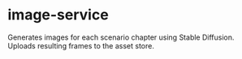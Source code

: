 # image-service

Generates images for each scenario chapter using Stable Diffusion.
Uploads resulting frames to the asset store.
